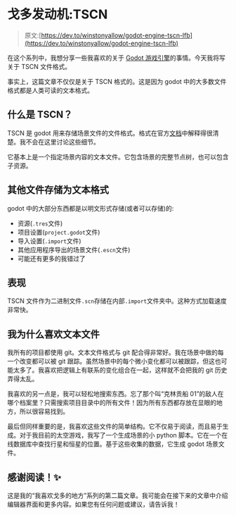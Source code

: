 # 戈多发动机:TSCN

> 原文:[https://dev.to/winstonyallow/godot-engine-tscn-lfb](https://dev.to/winstonyallow/godot-engine-tscn-lfb)

在这个系列中，我想分享一些我喜欢的关于 [Godot 游戏引擎](https://godotengine.org/)的事情。今天我将写关于 TSCN 文件格式。

事实上，这篇文章不仅仅是关于 TSCN 格式的。这是因为 godot 中的大多数文件格式都是人类可读的文本格式。

## [](#what-is-tscn)什么是 TSCN？

TSCN 是 godot 用来存储场景文件的文件格式。格式在官方[文档](https://docs.godotengine.org/en/3.1/development/file_formats/tscn.html)中解释得很清楚。我不会在这里讨论这些细节。

它基本上是一个指定场景内容的文本文件。它包含场景的完整节点树，也可以包含子资源。

## [](#other-files-stored-as-text-format)其他文件存储为文本格式

godot 中的大部分东西都是以明文形式存储(或者可以存储)的:

*   资源(`.tres`文件)
*   项目设置(`project.godot`文件)
*   导入设置(`.import`文件)
*   其他应用程序导出的场景文件(`.escn`文件)
*   可能还有更多的我错过了

## [](#performance)表现

TSCN 文件作为二进制文件`.scn`存储在内部`.import`文件夹中。这种方式加载速度非常快。

## [](#why-i-love-the-text-files)我为什么喜欢文本文件

我所有的项目都使用 git。文本文件格式与 git 配合得非常好。我在场景中做的每一个改变都可以被 git 跟踪。虽然场景中的每个微小变化都可以被跟踪，但这也可能太多了。我喜欢把逻辑上有联系的变化组合在一起，这样就不会把我的 git 历史弄得太乱。

我喜欢的另一点是，我可以轻松地搜索东西。忘了那个叫“克林贡船 01”的敌人在哪个档案里？只需搜索项目目录中的所有文件！因为所有东西都存放在显眼的地方，所以很容易找到。

最后但同样重要的是，我喜欢这些文件的简单结构。它不仅易于阅读，而且易于生成。对于我目前的太空游戏，我写了一个生成场景的小 python 脚本。它在一个在线数据库中查找行星和恒星的位置。基于这些收集的数据，它生成 godot 场景文件。

## [](#thank-you-for-reading-sparkles)感谢阅读！✨

这是我的“我喜欢戈多的地方”系列的第二篇文章。我可能会在接下来的文章中介绍编辑器界面和更多内容。如果您有任何问题或建议，请告诉我！
